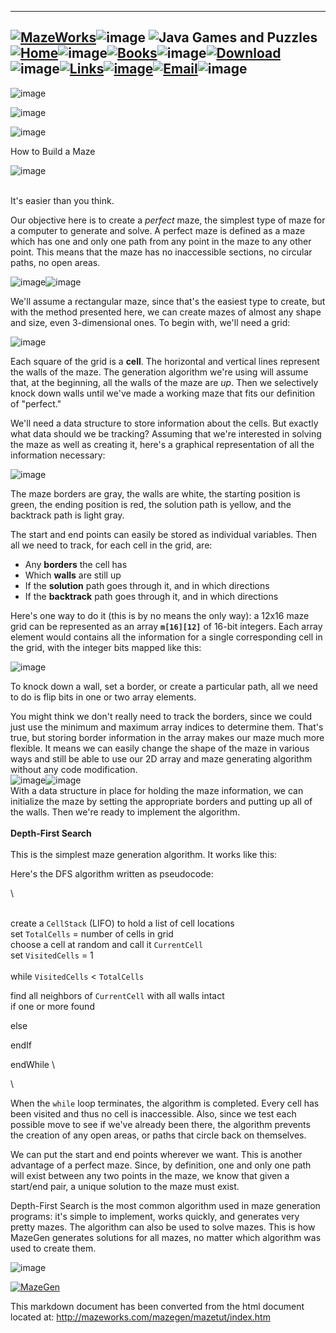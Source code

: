   --------------------------------------------------------------------------------------------------------------------------------------------------------------------------------------------------------------------------------------------------------------------------------------------------------------------------------------------------------------------------------------------------------------------------------------------------------------------------------------------------------------------------------------------------------------
  [![MazeWorks](../../images/hd_mw.gif)](../../home.htm)![image](../../images/hd_wheel.gif)
  ![Java Games and Puzzles](../../images/hd_jgp.gif)[![Home](../../images/hd_home.gif)](../../home.htm)![image](../../images/hd_sep.gif)[![Books](../../images/hd_books.gif)](../../books/index.htm)![image](../../images/hd_sep.gif)[![Download](../../images/hd_dl.gif)](../../download/index.htm)![image](../../images/hd_sep.gif)[![Links](../../images/hd_links.gif)](../../links.htm)[![image](../../images/hd_sep.gif)](../../download/index.htm)[![Email](../../images/hd_email.gif)](mailto:moreinfo2@mazeworks.com)![image](../../images/hd_end.gif)
  --------------------------------------------------------------------------------------------------------------------------------------------------------------------------------------------------------------------------------------------------------------------------------------------------------------------------------------------------------------------------------------------------------------------------------------------------------------------------------------------------------------------------------------------------------------

![image](../../images/clear350.gif)

![image](../../images/clear140.gif)

![image](../../images/clr20x20.gif)

How to Build a Maze

![image](../../images/spectrum3.gif)

\
 It's easier than you think.

Our objective here is to create a *perfect* maze, the simplest type of
maze for a computer to generate and solve. A perfect maze is defined as
a maze which has one and only one path from any point in the maze to any
other point. This means that the maze has no inaccessible sections, no
circular paths, no open areas.

![image](tut1.gif)![image](tut2.gif)

We'll assume a rectangular maze, since that's the easiest type to
create, but with the method presented here, we can create mazes of
almost any shape and size, even 3-dimensional ones. To begin with, we'll
need a grid:

![image](tut3.gif)

Each square of the grid is a **cell**. The horizontal and vertical lines
represent the walls of the maze. The generation algorithm we're using
will assume that, at the beginning, all the walls of the maze are *up*.
Then we selectively knock down walls until we've made a working maze
that fits our definition of "perfect."

We'll need a data structure to store information about the cells. But
exactly what data should we be tracking? Assuming that we're interested
in solving the maze as well as creating it, here's a graphical
representation of all the information necessary:

![image](tut4.gif)

The maze borders are gray, the walls are white, the starting position is
green, the ending position is red, the solution path is yellow, and the
backtrack path is light gray.

The start and end points can easily be stored as individual variables.
Then all we need to track, for each cell in the grid, are:

-   Any **borders** the cell has
-   Which **walls** are still up
-   If the **solution** path goes through it, and in which directions
-   If the **backtrack** path goes through it, and in which directions

Here's one way to do it (this is by no means the only way): a 12x16 maze
grid can be represented as an array **`m[16][12]`** of 16-bit integers.
Each array element would contains all the information for a single
corresponding cell in the grid, with the integer bits mapped like this:

![image](tut5.gif)

To knock down a wall, set a border, or create a particular path, all we
need to do is flip bits in one or two array elements.

You might think we don't really need to track the borders, since we
could just use the minimum and maximum array indices to determine them.
That's true, but storing border information in the array makes our maze
much more flexible. It means we can easily change the shape of the maze
in various ways and still be able to use our 2D array and maze
generating algorithm without any code modification. \
 ![image](tut6.gif)![image](tut7.gif) \
 With a data structure in place for holding the maze information, we can
initialize the maze by setting the appropriate borders and putting up
all of the walls. Then we're ready to implement the algorithm. \
 \
 **Depth-First Search** \
 \
 This is the simplest maze generation algorithm. It works like this:

Here's the DFS algorithm written as pseudocode:

\

\
 create a `CellStack` (LIFO) to hold a list of cell locations \
 set `TotalCells` = number of cells in grid \
 choose a cell at random and call it `CurrentCell` \
 set `VisitedCells` = 1 \
 \
 while `VisitedCells` < `TotalCells`

find all neighbors of `CurrentCell` with all walls intact \
 if one or more found

else

endIf

endWhile \

\

When the `while` loop terminates, the algorithm is completed. Every cell
has been visited and thus no cell is inaccessible. Also, since we test
each possible move to see if we've already been there, the algorithm
prevents the creation of any open areas, or paths that circle back on
themselves.

We can put the start and end points wherever we want. This is another
advantage of a perfect maze. Since, by definition, one and only one path
will exist between any two points in the maze, we know that given a
start/end pair, a unique solution to the maze must exist.

Depth-First Search is the most common algorithm used in maze generation
programs: it's simple to implement, works quickly, and generates very
pretty mazes. The algorithm can also be used to solve mazes. This is how
MazeGen generates solutions for all mazes, no matter which algorithm was
used to create them.

![image](../../images/spectrum3.gif)

[![MazeGen](../../images/mazegen.gif)](../index.htm)



This markdown document has been converted from the html document located at:
http://mazeworks.com/mazegen/mazetut/index.htm
